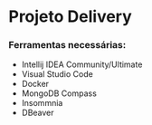 # Projeto Delivery

### Ferramentas necessárias:
- Intellij IDEA Community/Ultimate
- Visual Studio Code
- Docker
- MongoDB Compass
- Insommnia
- DBeaver
